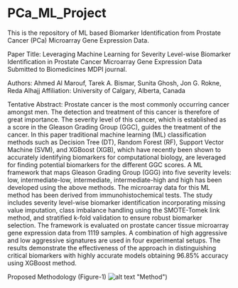 # PCa_ML_Project
This is the repository of ML based Biomarker Identification from Prostate Cancer (PCa) Microarray Gene Expression Data.

Paper Title: Leveraging Machine Learning for Severity Level-wise Biomarker Identification in Prostate Cancer Microarray Gene Expression Data
Submitted to Biomedicines MDPI journal. 

Authors: Ahmed Al Marouf, Tarek A. Bismar, Sunita Ghosh, Jon G. Rokne, Reda Alhajj
Affiliation: University of Calgary, Alberta, Canada

Tentative Abstract: Prostate cancer is the most commonly occurring cancer amongst men. The detection and treatment of this cancer is therefore of great importance. The severity level of this cancer, which is established as a score in the Gleason Grading Group (GGC), guides the treatment of the cancer. In this paper traditional machine learning (ML) classification methods such as Decision Tree (DT), Random Forest (RF), Support Vector Machine (SVM), and XGBoost (XGB), which have recently been shown to accurately identifying biomarkers for computational biology, are leveraged for finding potential biomarkers for the different GGC scores. A ML framework that maps Gleason Grading Group (GGG) into five severity levels: low, intermediate-low, intermediate, intermediate-high and high has been developed using the above methods. The microarray data for this ML method has been derived from immunohistochemical tests. The study includes severity level-wise biomarker identification incorporating missing value imputation, class imbalance handling using the SMOTE-Tomek link method, and stratified k-fold validation to ensure robust biomarker selection. The framework is evaluated on prostate cancer tissue microarray gene expression data from 1119 samples. A combination of high aggressive and low aggressive signatures are used in four experimental setups. The results demonstrate the effectiveness of the approach in distinguishing critical biomarkers with highly accurate models obtaining 96.85\% accuracy using XGBoost method.

Proposed Methodology (Figure-1) ![alt text](https://github.com/AhmedAlMarouf/PCa_ML_Project/blob/Plots/Results/fig1_proposed_method.png) "Method")

